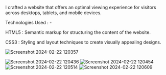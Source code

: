 I crafted a website that offers an optimal viewing experience for visitors across desktops, tablets, and mobile devices. 

Technologies Used : - 

HTML5 : Semantic markup for structuring the content of the website.

CSS3 : Styling and layout techniques to create visually appealing designs.

![Screenshot 2024-02-22 120357](https://github.com/yashsharma228/Responsive_Restaurant_Website_Project/assets/141614148/685c85d6-53b2-4a4d-851f-39dfd4f49739)

![Screenshot 2024-02-22 120436](https://github.com/yashsharma228/Responsive_Restaurant_Website_Project/assets/141614148/9741a070-2abc-4c8a-8336-8cf3e5e64d16)
![Screenshot 2024-02-22 120454](https://github.com/yashsharma228/Responsive_Restaurant_Website_Project/assets/141614148/c442cf47-2be6-4f08-837a-013c20ef1567)
![Screenshot 2024-02-22 120514](https://github.com/yashsharma228/Responsive_Restaurant_Website_Project/assets/141614148/8ebc806c-1226-48af-911e-b1c5f8af34a4)
![Screenshot 2024-02-22 120609](https://github.com/yashsharma228/Responsive_Restaurant_Website_Project/assets/141614148/a2017a01-2513-45e7-9944-d61acdf6d001)
